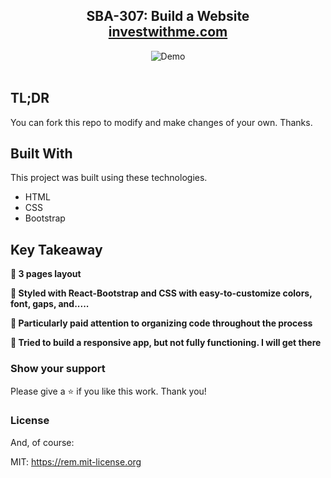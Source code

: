<h2 align="center">
  SBA-307: Build a Website<br/>
  <a href="https://hannah-moon.github.io/07_SBA-307_BuildaWebsite_wHTMLandCSS/" target="_blank">investwithme.com</a>
</h2>
<div align="center">
  <img alt="Demo" src="desktopview.gif">
</div>

<br/>

## TL;DR

You can fork this repo to modify and make changes of your own. Thanks. 

## Built With

This project was built using these technologies.

- HTML
- CSS
- Bootstrap

## Key Takeaway

**📖 3 pages layout**

**🎨 Styled with React-Bootstrap and CSS with easy-to-customize colors, font, gaps, and.....**

**🌸 Particularly paid attention to organizing code throughout the process**

**📱 Tried to build a responsive app, but not fully functioning. I will get there**


### Show your support

Please give a ⭐ if you like this work. Thank you!


### License

And, of course:

MIT: <https://rem.mit-license.org>
